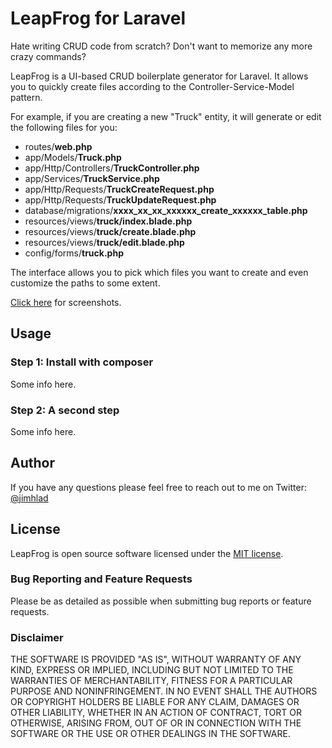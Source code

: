 # LeapFrog for Laravel

Hate writing CRUD code from scratch? Don't want to memorize any more crazy commands?

LeapFrog is a UI-based CRUD boilerplate generator for Laravel. It allows you to quickly create files according to the Controller-Service-Model pattern.

For example, if you are creating a new "Truck" entity, it will generate or edit the following files for you:

* routes/__web.php__
* app/Models/__Truck.php__
* app/Http/Controllers/__TruckController.php__
* app/Services/__TruckService.php__
* app/Http/Requests/__TruckCreateRequest.php__
* app/Http/Requests/__TruckUpdateRequest.php__
* database/migrations/__xxxx_xx_xx_xxxxxx_create_xxxxxx_table.php__
* resources/views/__truck/index.blade.php__
* resources/views/__truck/create.blade.php__
* resources/views/__truck/edit.blade.php__
* config/forms/__truck.php__

The interface allows you to pick which files you want to create and even customize the paths to some extent. 

[Click here](https://www.jimhlad.com/) for screenshots.

## Usage

### Step 1: Install with composer

Some info here.

### Step 2: A second step

Some info here.

## Author

If you have any questions please feel free to reach out to me on Twitter: [@jimhlad](https://twitter.com/jimhlad)

## License

LeapFrog is open source software licensed under the [MIT license](https://opensource.org/licenses/MIT).

### Bug Reporting and Feature Requests

Please be as detailed as possible when submitting bug reports or feature requests.

### Disclaimer

THE SOFTWARE IS PROVIDED "AS IS", WITHOUT WARRANTY OF ANY KIND, EXPRESS OR IMPLIED, INCLUDING BUT NOT LIMITED TO THE WARRANTIES OF MERCHANTABILITY, FITNESS FOR A PARTICULAR PURPOSE AND NONINFRINGEMENT. IN NO EVENT SHALL THE AUTHORS OR COPYRIGHT HOLDERS BE LIABLE FOR ANY CLAIM, DAMAGES OR OTHER LIABILITY, WHETHER IN AN ACTION OF CONTRACT, TORT OR OTHERWISE, ARISING FROM, OUT OF OR IN CONNECTION WITH THE SOFTWARE OR THE USE OR OTHER DEALINGS IN THE SOFTWARE.

